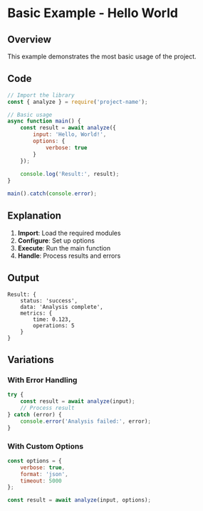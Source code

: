 # Basic Example - Hello World

## Overview
This example demonstrates the most basic usage of the project.

## Code

```javascript
// Import the library
const { analyze } = require('project-name');

// Basic usage
async function main() {
    const result = await analyze({
        input: 'Hello, World!',
        options: {
            verbose: true
        }
    });
    
    console.log('Result:', result);
}

main().catch(console.error);
```

## Explanation

1. **Import**: Load the required modules
2. **Configure**: Set up options
3. **Execute**: Run the main function
4. **Handle**: Process results and errors

## Output

```
Result: {
    status: 'success',
    data: 'Analysis complete',
    metrics: {
        time: 0.123,
        operations: 5
    }
}
```

## Variations

### With Error Handling

```javascript
try {
    const result = await analyze(input);
    // Process result
} catch (error) {
    console.error('Analysis failed:', error);
}
```

### With Custom Options

```javascript
const options = {
    verbose: true,
    format: 'json',
    timeout: 5000
};

const result = await analyze(input, options);
```
